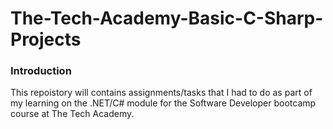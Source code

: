 # The-Tech-Academy-Basic-C-Sharp-Projects

<h3>Introduction</h3>

<p>This repoistory will contains assignments/tasks that I had to do as part of my learning on the .NET/C# module for the Software Developer bootcamp course at The Tech Academy.</p>
